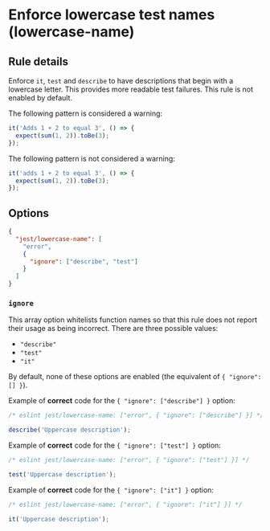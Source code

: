 # Enforce lowercase test names (lowercase-name)

## Rule details

Enforce `it`, `test` and `describe` to have descriptions that begin with a
lowercase letter. This provides more readable test failures. This rule is not
enabled by default.

The following pattern is considered a warning:

```js
it('Adds 1 + 2 to equal 3', () => {
  expect(sum(1, 2)).toBe(3);
});
```

The following pattern is not considered a warning:

```js
it('adds 1 + 2 to equal 3', () => {
  expect(sum(1, 2)).toBe(3);
});
```

## Options

```json
{
  "jest/lowercase-name": [
    "error",
    {
      "ignore": ["describe", "test"]
    }
  ]
}
```

### `ignore`

This array option whitelists function names so that this rule does not report
their usage as being incorrect. There are three possible values:

* `"describe"`
* `"test"`
* `"it"`

By default, none of these options are enabled (the equivalent of
`{ "ignore": [] }`).

Example of **correct** code for the `{ "ignore": ["describe"] }` option:

```js
/* eslint jest/lowercase-name: ["error", { "ignore": ["describe"] }] */

describe('Uppercase description');
```

Example of **correct** code for the `{ "ignore": ["test"] }` option:

```js
/* eslint jest/lowercase-name: ["error", { "ignore": ["test"] }] */

test('Uppercase description');
```

Example of **correct** code for the `{ "ignore": ["it"] }` option:

```js
/* eslint jest/lowercase-name: ["error", { "ignore": ["it"] }] */

it('Uppercase description');
```
